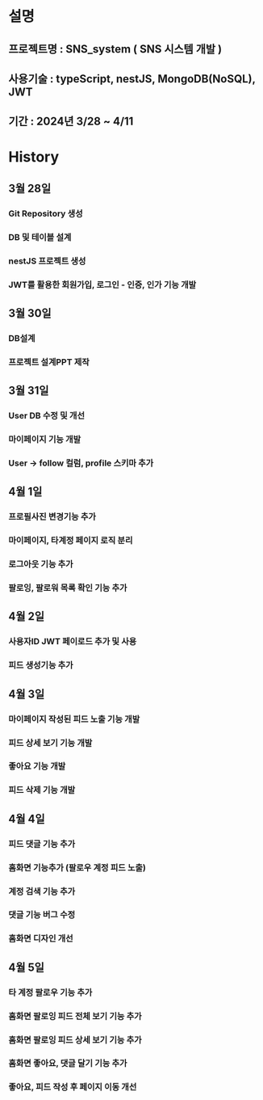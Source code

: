 # 설명
## 프로젝트명 : SNS_system ( SNS 시스템 개발 )
## 사용기술 : typeScript, nestJS, MongoDB(NoSQL), JWT
## 기간 : 2024년 3/28 ~ 4/11

# History
## 3월 28일 
### Git Repository 생성
### DB 및 테이블 설계
### nestJS 프로젝트 생성
### JWT를 활용한 회원가입, 로그인 - 인증, 인가 기능 개발

## 3월 30일
### DB설계
### 프로젝트 설계PPT 제작

## 3월 31일
### User DB 수정 및 개선
### 마이페이지 기능 개발
### User -> follow 컬럼, profile 스키마 추가

## 4월 1일
### 프로필사진 변경기능 추가
### 마이페이지, 타계정 페이지 로직 분리
### 로그아웃 기능 추가
### 팔로잉, 팔로워 목록 확인 기능 추가

## 4월 2일
### 사용자ID JWT 페이로드 추가 및 사용
### 피드 생성기능 추가

## 4월 3일
### 마이페이지 작성된 피드 노출 기능 개발
### 피드 상세 보기 기능 개발
### 좋아요 기능 개발
### 피드 삭제 기능 개발

## 4월 4일
### 피드 댓글 기능 추가
### 홈화면 기능추가 (팔로우 계정 피드 노출)
### 계정 검색 기능 추가
### 댓글 기능 버그 수정
### 홈화면 디자인 개선

## 4월 5일
### 타 계정 팔로우 기능 추가
### 홈화면 팔로잉 피드 전체 보기 기능 추가
### 홈화면 팔로잉 피드 상세 보기 기능 추가
### 홈화면 좋아요, 댓글 달기 기능 추가
### 좋아요, 피드 작성 후 페이지 이동 개선